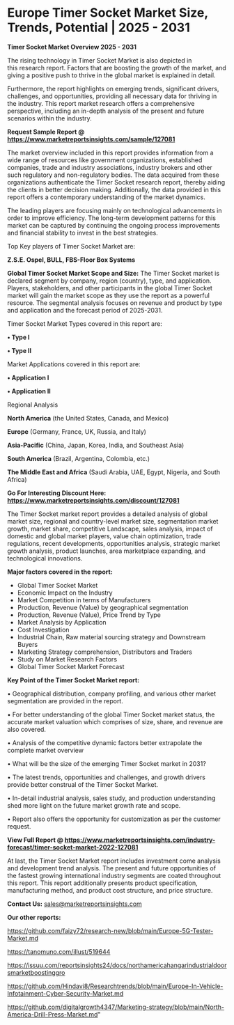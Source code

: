 # Europe Timer Socket Market Size, Trends, Potential | 2025 - 2031

<Strong> Timer Socket Market Overview 2025 - 2031</strong>

The rising technology in Timer Socket Market is also depicted in this research report. Factors that are boosting the growth of the market, and giving a positive push to thrive in the global market is explained in detail.

Furthermore, the report highlights on emerging trends, significant drivers, challenges, and opportunities, providing all necessary data for thriving in the industry. This report market research offers a comprehensive perspective, including an in-depth analysis of the present and future scenarios within the industry.

<strong>Request Sample Report @ <a href=https://www.marketreportsinsights.com/sample/127081>https://www.marketreportsinsights.com/sample/127081</a></strong>

The market overview included in this report provides information from a wide range of resources like government organizations, established companies, trade and industry associations, industry brokers and other such regulatory and non-regulatory bodies. The data acquired from these organizations authenticate the Timer Socket research report, thereby aiding the clients in better decision making. Additionally, the data provided in this report offers a contemporary understanding of the market dynamics.

The leading players are focusing mainly on technological advancements in order to improve efficiency. The long-term development patterns for this market can be captured by continuing the ongoing process improvements and financial stability to invest in the best strategies.

Top Key players of Timer Socket Market are:

<strong>Z.S.E. Ospel, BULL, FBS-Floor Box Systems</strong>

<strong><b>Global Timer Socket Market Scope and Size:</b></strong>
The Timer Socket market is declared segment by company, region (country), type, and application. Players, stakeholders, and other participants in the global Timer Socket market will gain the market scope as they use the report as a powerful resource. The segmental analysis focuses on revenue and product by type and application and the forecast period of 2025-2031.

Timer Socket Market Types covered in this report are:

<strong>• Type I

• Type II</strong>

Market Applications covered in this report are:

<strong>• Application I

• Application II</strong> 

Regional Analysis

<strong>North America</strong> (the United States, Canada, and Mexico)

<strong>Europe</strong> (Germany, France, UK, Russia, and Italy)

<strong>Asia-Pacific</strong> (China, Japan, Korea, India, and Southeast Asia)

<strong>South America</strong> (Brazil, Argentina, Colombia, etc.)

<strong>The Middle East and Africa</strong> (Saudi Arabia, UAE, Egypt, Nigeria, and South Africa)

<strong>Go For Interesting Discount Here: <a href=https://www.marketreportsinsights.com/discount/127081>https://www.marketreportsinsights.com/discount/127081</a></strong>

The Timer Socket market report provides a detailed analysis of global market size, regional and country-level market size, segmentation market growth, market share, competitive Landscape, sales analysis, impact of domestic and global market players, value chain optimization, trade regulations, recent developments, opportunities analysis, strategic market growth analysis, product launches, area marketplace expanding, and technological innovations.

<strong><b>Major factors covered in the report:</b></strong>
<ul>
  <li>Global Timer Socket Market </li>
  <li>Economic Impact on the Industry</li>
  <li>Market Competition in terms of Manufacturers</li>
  <li>Production, Revenue (Value) by geographical segmentation</li>
  <li>Production, Revenue (Value), Price Trend by Type</li>
  <li>Market Analysis by Application</li>
  <li>Cost Investigation</li>
  <li>Industrial Chain, Raw material sourcing strategy and Downstream Buyers</li>
  <li>Marketing Strategy comprehension, Distributors and Traders</li>
  <li>Study on Market Research Factors</li>
  <li>Global Timer Socket Market Forecast</li>
</ul>

<strong><b>Key Point of the Timer Socket Market report:</b></strong>

• Geographical distribution, company profiling, and various other market segmentation are provided in the report.

• For better understanding of the global Timer Socket market status, the accurate market valuation which comprises of size, share, and revenue are also covered.

• Analysis of the competitive dynamic factors better extrapolate the complete market overview

• What will be the size of the emerging Timer Socket market in 2031?

• The latest trends, opportunities and challenges, and growth drivers provide better construal of the Timer Socket Market.

• In-detail industrial analysis, sales study, and production understanding shed more light on the future market growth rate and scope.

• Report also offers the opportunity for customization as per the customer request.

<strong><b>View Full Report @ <a href=https://www.marketreportsinsights.com/industry-forecast/timer-socket-market-2022-127081>https://www.marketreportsinsights.com/industry-forecast/timer-socket-market-2022-127081</a></b></strong>


At last, the Timer Socket Market report includes investment come analysis and development trend analysis. The present and future opportunities of the fastest growing international industry segments are coated throughout this report. This report additionally presents product specification, manufacturing method, and product cost structure, and price structure.

<strong>Contact Us:</strong>
sales@marketreportsinsights.com

<strong>Our other reports:</strong>

<a href=https://github.com/faizy72/research-new/blob/main/Europe-5G-Tester-Market.md>https://github.com/faizy72/research-new/blob/main/Europe-5G-Tester-Market.md</a>

<a href=https://tanomuno.com/illust/519644>https://tanomuno.com/illust/519644</a>

<a href=https://issuu.com/reportsinsights24/docs/northamericahangarindustrialdoorsmarketboostinggro>https://issuu.com/reportsinsights24/docs/northamericahangarindustrialdoorsmarketboostinggro</a>

<a href=https://github.com/Hindavi8/Researchtrends/blob/main/Europe-In-Vehicle-Infotainment-Cyber-Security-Market.md>https://github.com/Hindavi8/Researchtrends/blob/main/Europe-In-Vehicle-Infotainment-Cyber-Security-Market.md</a>

<a href=https://github.com/digitalgrowth4347/Marketing-strategy/blob/main/North-America-Drill-Press-Market.md>https://github.com/digitalgrowth4347/Marketing-strategy/blob/main/North-America-Drill-Press-Market.md</a>"
